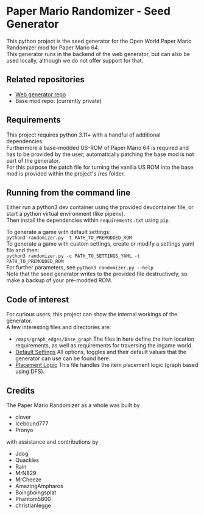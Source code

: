 # Paper Mario Randomizer - Seed Generator

This python project is the seed generator for the Open World Paper Mario Randomizer mod
for Paper Mario 64.  
This generator runs in the backend of the web generator, but can also be used locally,
although we do not offer support for that.

## Related repositories

* [Web generator repo](https://github.com/Pronyo-Chan/paper-mario-randomizer)
* Base mod repo: (currently private)

## Requirements

This project requires python 3.11+ with a handful of additional dependencies.  
Furthermore a base-modded US-ROM of Paper Mario 64 is required and has to be provided by the user; automatically patching the base mod is not part of the generator.  
For this purpose the patch file for turning the vanilla US ROM into the base mod is
provided within the project's /res folder.

## Running from the command line

Either run a python3 dev container using the provided devcontainer file, or start a python virtual environment (like pipenv).  
Then install the dependencies within `requirements.txt` using `pip`.  

To generate a game with default settings:  
`python3 randomizer.py -t PATH_TO_PREMODDED_ROM`  
To generate a game with custom settings, create or modify a settings yaml file and then:  
`python3 randomizer.py -c PATH_TO_SETTINGS_YAML -t PATH_TO_PREMODDED_ROM`  
For further parameters, see `python3 randomizer.py --help`  
Note that the seed generator writes to the provided file destructively, so make a backup of your pre-modded ROM.

## Code of interest

For curious users, this project can show the internal workings of the generator.  
A few interesting files and directories are:

* `/maps/graph_edges/base_graph`
  The files in here define the item location requirements, as well as requirements
  for traversing the ingame world.
* [Default Settings](presets/default_settings.yaml)
  All options, toggles and their default values that the generator can use
  can be found here.
* [Placement Logic](rando_modules/logic.py)
  This file handles the item placement logic (graph based using DFS).

## Credits

The Paper Mario Randomizer as a whole was built by

* clover
* Icebound777
* Pronyo

with assistance and contributions by

* Jdog
* Quackles
* Rain
* MrN829
* MrCheeze
* AmazingAmpharos
* Boingboingsplat
* Phantom5800
* christianlegge
